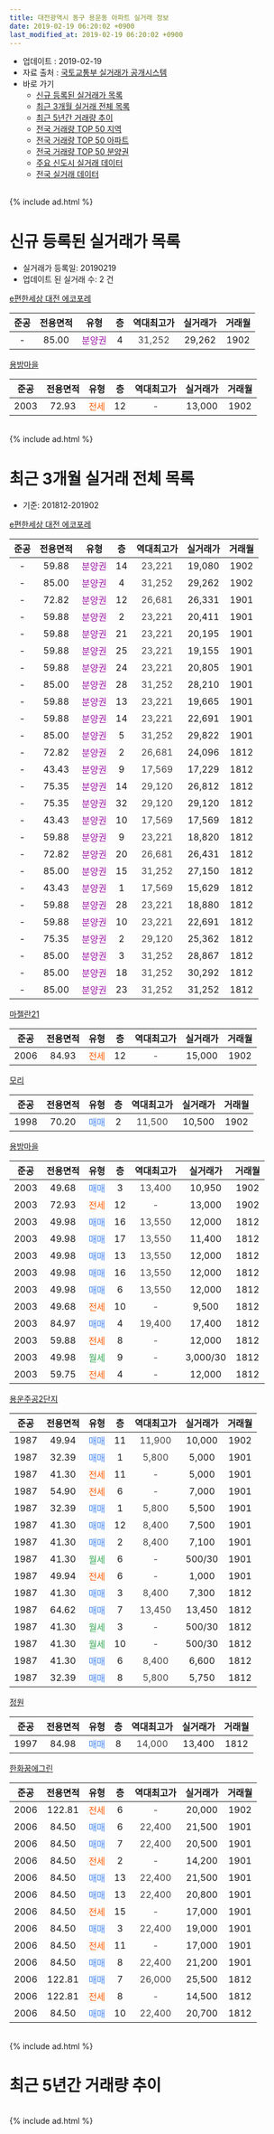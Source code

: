 ```yaml
---
title: 대전광역시 동구 용운동 아파트 실거래 정보
date: 2019-02-19 06:20:02 +0900
last_modified_at: 2019-02-19 06:20:02 +0900
---
```


* 업데이트 : 2019-02-19
* 자료 출처 : [국토교통부 실거래가 공개시스템](http://rt.molit.go.kr)
* 바로 가기
    * [신규 등록된 실거래가 목록](#신규-등록된-실거래가-목록)
    * [최근 3개월 실거래 전체 목록](#최근-3개월-실거래-전체-목록)
    * [최근 5년간 거래량 추이](#최근-5년간-거래량-추이)
    * [전국 거래량 TOP 50 지역](https://ayogom.github.io/apt-trade-info/최근-3개월-전국에서-가장-거래가-많이-발생한-지역)
    * [전국 거래량 TOP 50 아파트](https://ayogom.github.io/apt-trade-info/최근-3개월-전국에서-가장-거래가-많이-발생한-아파트)
    * [전국 거래량 TOP 50 분양권](https://ayogom.github.io/apt-trade-info/최근-3개월-전국에서-가장-거래가-많이-발생한-분양권)
    * [주요 신도시 실거래 데이터](https://ayogom.github.io/apt-trade-info/주요-신도시)
    * [전국 실거래 데이터](https://ayogom.github.io/apt-trade-info/전국)
<br>
{% include ad.html %}
<br>

# 신규 등록된 실거래가 목록
* 실거래가 등록일: 20190219
* 업데이트 된 실거래 수: 2 건


[e편한세상 대전 에코포레](https://search.naver.com/search.naver?query=%EB%8C%80%EC%A0%84%EA%B4%91%EC%97%AD%EC%8B%9C+%EB%8F%99%EA%B5%AC+%EC%9A%A9%EC%9A%B4%EB%8F%99+e%ED%8E%B8%ED%95%9C%EC%84%B8%EC%83%81+%EB%8C%80%EC%A0%84+%EC%97%90%EC%BD%94%ED%8F%AC%EB%A0%88)

|준공|전용면적|유형|층|역대최고가|실거래가|거래월|
|:---:|:---:|:---:|:---:|:---:|:---:|:---:|
|-|85.00|<span style="color:#9C11A5">분양권</span>|4|<span style="color:#444444">31,252</span>|29,262|1902|

[용방마을](https://search.naver.com/search.naver?query=%EB%8C%80%EC%A0%84%EA%B4%91%EC%97%AD%EC%8B%9C+%EB%8F%99%EA%B5%AC+%EC%9A%A9%EC%9A%B4%EB%8F%99+%EC%9A%A9%EB%B0%A9%EB%A7%88%EC%9D%84)

|준공|전용면적|유형|층|역대최고가|실거래가|거래월|
|:---:|:---:|:---:|:---:|:---:|:---:|:---:|
|2003|72.93|<span style="color:#ff5a00">전세</span>|12|<span style="color:#444444">-</span>|13,000|1902|


<br>
{% include ad.html %}
<br>

# 최근 3개월 실거래 전체 목록
* 기준: 201812-201902


[e편한세상 대전 에코포레](https://search.naver.com/search.naver?query=%EB%8C%80%EC%A0%84%EA%B4%91%EC%97%AD%EC%8B%9C+%EB%8F%99%EA%B5%AC+%EC%9A%A9%EC%9A%B4%EB%8F%99+e%ED%8E%B8%ED%95%9C%EC%84%B8%EC%83%81+%EB%8C%80%EC%A0%84+%EC%97%90%EC%BD%94%ED%8F%AC%EB%A0%88)

|준공|전용면적|유형|층|역대최고가|실거래가|거래월|
|:---:|:---:|:---:|:---:|:---:|:---:|:---:|
|-|59.88|<span style="color:#9C11A5">분양권</span>|14|<span style="color:#444444">23,221</span>|19,080|1902|
|-|85.00|<span style="color:#9C11A5">분양권</span>|4|<span style="color:#444444">31,252</span>|29,262|1902|
|-|72.82|<span style="color:#9C11A5">분양권</span>|12|<span style="color:#444444">26,681</span>|26,331|1901|
|-|59.88|<span style="color:#9C11A5">분양권</span>|2|<span style="color:#444444">23,221</span>|20,411|1901|
|-|59.88|<span style="color:#9C11A5">분양권</span>|21|<span style="color:#444444">23,221</span>|20,195|1901|
|-|59.88|<span style="color:#9C11A5">분양권</span>|25|<span style="color:#444444">23,221</span>|19,155|1901|
|-|59.88|<span style="color:#9C11A5">분양권</span>|24|<span style="color:#444444">23,221</span>|20,805|1901|
|-|85.00|<span style="color:#9C11A5">분양권</span>|28|<span style="color:#444444">31,252</span>|28,210|1901|
|-|59.88|<span style="color:#9C11A5">분양권</span>|13|<span style="color:#444444">23,221</span>|19,665|1901|
|-|59.88|<span style="color:#9C11A5">분양권</span>|14|<span style="color:#444444">23,221</span>|22,691|1901|
|-|85.00|<span style="color:#9C11A5">분양권</span>|5|<span style="color:#444444">31,252</span>|29,822|1901|
|-|72.82|<span style="color:#9C11A5">분양권</span>|2|<span style="color:#444444">26,681</span>|24,096|1812|
|-|43.43|<span style="color:#9C11A5">분양권</span>|9|<span style="color:#444444">17,569</span>|17,229|1812|
|-|75.35|<span style="color:#9C11A5">분양권</span>|14|<span style="color:#444444">29,120</span>|26,812|1812|
|-|75.35|<span style="color:#9C11A5">분양권</span>|32|<span style="color:#444444">29,120</span>|29,120|1812|
|-|43.43|<span style="color:#9C11A5">분양권</span>|10|<span style="color:#444444">17,569</span>|17,569|1812|
|-|59.88|<span style="color:#9C11A5">분양권</span>|9|<span style="color:#444444">23,221</span>|18,820|1812|
|-|72.82|<span style="color:#9C11A5">분양권</span>|20|<span style="color:#444444">26,681</span>|26,431|1812|
|-|85.00|<span style="color:#9C11A5">분양권</span>|15|<span style="color:#444444">31,252</span>|27,150|1812|
|-|43.43|<span style="color:#9C11A5">분양권</span>|1|<span style="color:#444444">17,569</span>|15,629|1812|
|-|59.88|<span style="color:#9C11A5">분양권</span>|28|<span style="color:#444444">23,221</span>|18,880|1812|
|-|59.88|<span style="color:#9C11A5">분양권</span>|10|<span style="color:#444444">23,221</span>|22,691|1812|
|-|75.35|<span style="color:#9C11A5">분양권</span>|2|<span style="color:#444444">29,120</span>|25,362|1812|
|-|85.00|<span style="color:#9C11A5">분양권</span>|3|<span style="color:#444444">31,252</span>|28,867|1812|
|-|85.00|<span style="color:#9C11A5">분양권</span>|18|<span style="color:#444444">31,252</span>|30,292|1812|
|-|85.00|<span style="color:#9C11A5">분양권</span>|23|<span style="color:#444444">31,252</span>|31,252|1812|

[마젤란21](https://search.naver.com/search.naver?query=%EB%8C%80%EC%A0%84%EA%B4%91%EC%97%AD%EC%8B%9C+%EB%8F%99%EA%B5%AC+%EC%9A%A9%EC%9A%B4%EB%8F%99+%EB%A7%88%EC%A0%A4%EB%9E%8021)

|준공|전용면적|유형|층|역대최고가|실거래가|거래월|
|:---:|:---:|:---:|:---:|:---:|:---:|:---:|
|2006|84.93|<span style="color:#ff5a00">전세</span>|12|<span style="color:#444444">-</span>|15,000|1902|

[모리](https://search.naver.com/search.naver?query=%EB%8C%80%EC%A0%84%EA%B4%91%EC%97%AD%EC%8B%9C+%EB%8F%99%EA%B5%AC+%EC%9A%A9%EC%9A%B4%EB%8F%99+%EB%AA%A8%EB%A6%AC)

|준공|전용면적|유형|층|역대최고가|실거래가|거래월|
|:---:|:---:|:---:|:---:|:---:|:---:|:---:|
|1998|70.20|<span style="color:#4285f3">매매</span>|2|<span style="color:#444444">11,500</span>|10,500|1902|

[용방마을](https://search.naver.com/search.naver?query=%EB%8C%80%EC%A0%84%EA%B4%91%EC%97%AD%EC%8B%9C+%EB%8F%99%EA%B5%AC+%EC%9A%A9%EC%9A%B4%EB%8F%99+%EC%9A%A9%EB%B0%A9%EB%A7%88%EC%9D%84)

|준공|전용면적|유형|층|역대최고가|실거래가|거래월|
|:---:|:---:|:---:|:---:|:---:|:---:|:---:|
|2003|49.68|<span style="color:#4285f3">매매</span>|3|<span style="color:#444444">13,400</span>|10,950|1902|
|2003|72.93|<span style="color:#ff5a00">전세</span>|12|<span style="color:#444444">-</span>|13,000|1902|
|2003|49.98|<span style="color:#4285f3">매매</span>|16|<span style="color:#444444">13,550</span>|12,000|1812|
|2003|49.98|<span style="color:#4285f3">매매</span>|17|<span style="color:#444444">13,550</span>|11,400|1812|
|2003|49.98|<span style="color:#4285f3">매매</span>|13|<span style="color:#444444">13,550</span>|12,000|1812|
|2003|49.98|<span style="color:#4285f3">매매</span>|16|<span style="color:#444444">13,550</span>|12,000|1812|
|2003|49.98|<span style="color:#4285f3">매매</span>|6|<span style="color:#444444">13,550</span>|12,000|1812|
|2003|49.68|<span style="color:#ff5a00">전세</span>|10|<span style="color:#444444">-</span>|9,500|1812|
|2003|84.97|<span style="color:#4285f3">매매</span>|4|<span style="color:#444444">19,400</span>|17,400|1812|
|2003|59.88|<span style="color:#ff5a00">전세</span>|8|<span style="color:#444444">-</span>|12,000|1812|
|2003|49.98|<span style="color:#34a853">월세</span>|9|<span style="color:#444444">-</span>|3,000/30|1812|
|2003|59.75|<span style="color:#ff5a00">전세</span>|4|<span style="color:#444444">-</span>|12,000|1812|

[용운주공2단지](https://search.naver.com/search.naver?query=%EB%8C%80%EC%A0%84%EA%B4%91%EC%97%AD%EC%8B%9C+%EB%8F%99%EA%B5%AC+%EC%9A%A9%EC%9A%B4%EB%8F%99+%EC%9A%A9%EC%9A%B4%EC%A3%BC%EA%B3%B52%EB%8B%A8%EC%A7%80)

|준공|전용면적|유형|층|역대최고가|실거래가|거래월|
|:---:|:---:|:---:|:---:|:---:|:---:|:---:|
|1987|49.94|<span style="color:#4285f3">매매</span>|11|<span style="color:#444444">11,900</span>|10,000|1902|
|1987|32.39|<span style="color:#4285f3">매매</span>|1|<span style="color:#444444">5,800</span>|5,000|1901|
|1987|41.30|<span style="color:#ff5a00">전세</span>|11|<span style="color:#444444">-</span>|5,000|1901|
|1987|54.90|<span style="color:#ff5a00">전세</span>|6|<span style="color:#444444">-</span>|7,000|1901|
|1987|32.39|<span style="color:#4285f3">매매</span>|1|<span style="color:#444444">5,800</span>|5,500|1901|
|1987|41.30|<span style="color:#4285f3">매매</span>|12|<span style="color:#444444">8,400</span>|7,500|1901|
|1987|41.30|<span style="color:#4285f3">매매</span>|2|<span style="color:#444444">8,400</span>|7,100|1901|
|1987|41.30|<span style="color:#34a853">월세</span>|6|<span style="color:#444444">-</span>|500/30|1901|
|1987|49.94|<span style="color:#ff5a00">전세</span>|6|<span style="color:#444444">-</span>|1,000|1901|
|1987|41.30|<span style="color:#4285f3">매매</span>|3|<span style="color:#444444">8,400</span>|7,300|1812|
|1987|64.62|<span style="color:#4285f3">매매</span>|7|<span style="color:#444444">13,450</span>|13,450|1812|
|1987|41.30|<span style="color:#34a853">월세</span>|3|<span style="color:#444444">-</span>|500/30|1812|
|1987|41.30|<span style="color:#34a853">월세</span>|10|<span style="color:#444444">-</span>|500/30|1812|
|1987|41.30|<span style="color:#4285f3">매매</span>|6|<span style="color:#444444">8,400</span>|6,600|1812|
|1987|32.39|<span style="color:#4285f3">매매</span>|8|<span style="color:#444444">5,800</span>|5,750|1812|


<script async src="//pagead2.googlesyndication.com/pagead/js/adsbygoogle.js"></script>
<!-- 기본 -->
<ins class="adsbygoogle"
     style="display:block"
     data-ad-client="ca-pub-2446590836940007"
     data-ad-slot="1659523306"
     data-ad-format="auto"
     data-full-width-responsive="true"></ins>
<script>
(adsbygoogle = window.adsbygoogle || []).push({});
</script>


[정원](https://search.naver.com/search.naver?query=%EB%8C%80%EC%A0%84%EA%B4%91%EC%97%AD%EC%8B%9C+%EB%8F%99%EA%B5%AC+%EC%9A%A9%EC%9A%B4%EB%8F%99+%EC%A0%95%EC%9B%90)

|준공|전용면적|유형|층|역대최고가|실거래가|거래월|
|:---:|:---:|:---:|:---:|:---:|:---:|:---:|
|1997|84.98|<span style="color:#4285f3">매매</span>|8|<span style="color:#444444">14,000</span>|13,400|1812|

[한화꿈에그린](https://search.naver.com/search.naver?query=%EB%8C%80%EC%A0%84%EA%B4%91%EC%97%AD%EC%8B%9C+%EB%8F%99%EA%B5%AC+%EC%9A%A9%EC%9A%B4%EB%8F%99+%ED%95%9C%ED%99%94%EA%BF%88%EC%97%90%EA%B7%B8%EB%A6%B0)

|준공|전용면적|유형|층|역대최고가|실거래가|거래월|
|:---:|:---:|:---:|:---:|:---:|:---:|:---:|
|2006|122.81|<span style="color:#ff5a00">전세</span>|6|<span style="color:#444444">-</span>|20,000|1902|
|2006|84.50|<span style="color:#4285f3">매매</span>|6|<span style="color:#444444">22,400</span>|21,500|1901|
|2006|84.50|<span style="color:#4285f3">매매</span>|7|<span style="color:#444444">22,400</span>|20,500|1901|
|2006|84.50|<span style="color:#ff5a00">전세</span>|2|<span style="color:#444444">-</span>|14,200|1901|
|2006|84.50|<span style="color:#4285f3">매매</span>|13|<span style="color:#444444">22,400</span>|21,500|1901|
|2006|84.50|<span style="color:#4285f3">매매</span>|13|<span style="color:#444444">22,400</span>|20,800|1901|
|2006|84.50|<span style="color:#ff5a00">전세</span>|15|<span style="color:#444444">-</span>|17,000|1901|
|2006|84.50|<span style="color:#4285f3">매매</span>|3|<span style="color:#444444">22,400</span>|19,000|1901|
|2006|84.50|<span style="color:#ff5a00">전세</span>|11|<span style="color:#444444">-</span>|17,000|1901|
|2006|84.50|<span style="color:#4285f3">매매</span>|8|<span style="color:#444444">22,400</span>|21,200|1901|
|2006|122.81|<span style="color:#4285f3">매매</span>|7|<span style="color:#444444">26,000</span>|25,500|1812|
|2006|122.81|<span style="color:#ff5a00">전세</span>|8|<span style="color:#444444">-</span>|14,500|1812|
|2006|84.50|<span style="color:#4285f3">매매</span>|10|<span style="color:#444444">22,400</span>|20,700|1812|


<br>
{% include ad.html %}
<br>

# 최근 5년간 거래량 추이


<div style="width:100%;">
    <canvas id="deal_progress" height="200"></canvas>
</div>

<script>
new Chart(document.getElementById("deal_progress"), {
    type: 'line',
    data: {
        labels: ['201402','201403','201404','201405','201406','201407','201408','201409','201410','201411','201412','201501','201502','201503','201504','201505','201506','201507','201508','201509','201510','201511','201512','201601','201602','201603','201604','201605','201606','201607','201608','201609','201610','201611','201612','201701','201702','201703','201704','201705','201706','201707','201708','201709','201710','201711','201712','201801','201802','201803','201804','201805','201806','201807','201808','201809','201810','201811','201812','201901','201902'],
        datasets: [{
            label: '매매',
            pointRadius: 1,
            data: [43, 36, 32, 31, 29, 30, 41, 58, 43, 35, 47, 39, 30, 44, 36, 27, 36, 40, 34, 29, 40, 25, 26, 39, 26, 32, 16, 21, 21, 16, 31, 28, 47, 32, 34, 15, 20, 70, 19, 23, 29, 26, 122, 64, 26, 24, 26, 40, 24, 39, 15, 17, 27, 96, 61, 72, 57, 33, 28, 19, 5],
            borderColor: "rgba(255, 201, 14, 1)",
            backgroundColor: "rgba(255, 201, 14, 0.5)",
            fill: false,
            lineTension: 0
        },{
            label: '전월세',
            pointRadius: 1,
            data: [27, 27, 23, 19, 18, 15, 21, 19, 38, 15, 20, 25, 13, 24, 9, 16, 16, 12, 14, 15, 15, 4, 12, 5, 15, 12, 7, 10, 8, 8, 7, 10, 14, 7, 12, 6, 10, 7, 8, 6, 8, 8, 3, 7, 5, 10, 5, 8, 4, 6, 9, 5, 11, 9, 5, 5, 7, 5, 7, 7, 3],
            borderColor: "rgba(0, 141, 185, 1)",
            backgroundColor: "rgba(0, 141, 185, 0.5)",
            fill: false,
            lineTension: 0
        }
        ]
    },
    options: {
        responsive: true,
        title: {
            display: false
        },
        tooltips: {
            mode: 'index',
            intersect: false
        },
        hover: {
            mode: 'nearest',
            intersect: true
        },
        scales: {
            xAxes: [{
                display: true,
                scaleLabel: {
                    display: true,
                    labelString: '년/월'
                }
            }],
            yAxes: [{
                display: true,
                ticks: {
                    suggestedMin: 0,
                },
                scaleLabel: {
                    display: true,
                    labelString: '실거래 수'
                }
            }]
        }
    }
});

</script>


<br>
{% include ad.html %}
<br>

